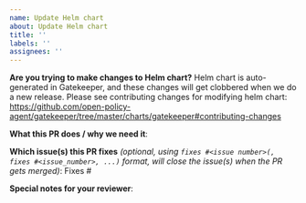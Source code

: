 ```yaml
---
name: Update Helm chart
about: Update Helm chart
title: ''
labels: ''
assignees: ''
---
```


**Are you trying to make changes to Helm chart?**
Helm chart is auto-generated in Gatekeeper, and these changes will get clobbered when we do a new release. Please see contributing changes for modifying helm chart: https://github.com/open-policy-agent/gatekeeper/tree/master/charts/gatekeeper#contributing-changes

**What this PR does / why we need it**:

**Which issue(s) this PR fixes** *(optional, using `fixes #<issue number>(, fixes #<issue_number>, ...)` format, will close the issue(s) when the PR gets merged)*:
Fixes #

**Special notes for your reviewer**: